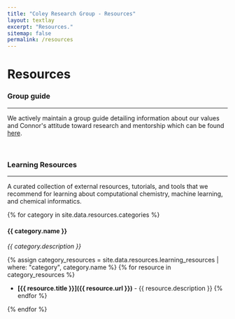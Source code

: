 ```yaml
---
title: "Coley Research Group - Resources"
layout: textlay
excerpt: "Resources."
sitemap: false
permalink: /resources
---
```


# Resources

### Group guide
---
We actively maintain a group guide detailing information about our values and Connor's attitude toward research and mentorship which can be found [here](https://docs.google.com/document/d/1K10WS0Bey9AGr17bpiak-A1dhQrkv5BBsQrsrwQ-H2g/edit).

<br/>

### Learning Resources
---
A curated collection of external resources, tutorials, and tools that we recommend for learning about computational chemistry, machine learning, and chemical informatics.

{% for category in site.data.resources.categories %}
#### {{ category.name }}
*{{ category.description }}*

{% assign category_resources = site.data.resources.learning_resources | where: "category", category.name %}
{% for resource in category_resources %}
- **[{{ resource.title }}]({{ resource.url }})** - {{ resource.description }}
{% endfor %}

{% endfor %}